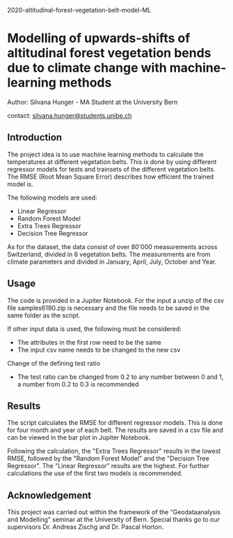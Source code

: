 2020-altitudinal-forest-vegetation-belt-model-ML

# Modelling of upwards-shifts of altitudinal forest vegetation bends due to climate change with machine-learning methods

Author: Silvana Hunger - MA Student at the University Bern

contact: silvana.hunger@students.unibe.ch

## Introduction

The project idea is to use machine learning methods to calculate the temperatures at different vegetation belts.
This is done by using different regressor models for tests and trainsets of the different vegetation belts. The RMSE (Root Mean Square Error) describes how efficient the trained model is.

The following models are used:
 - Linear Regressor
 - Random Forest Model
 - Extra Trees Regressor
 - Decision Tree Regressor

As for the dataset, the data consist of over 80'000 measurements across Switzerland, divided in 6 vegetation belts. 
The measurements are from climate parameters and divided in January, April, July, October and Year.

## Usage

The code is provided in a Jupiter Notebook. 
For the input a unzip of the csv file samples6190.zip is necessary and the file needs to be saved in the same folder as the script.

If other input data is used, the following must be considered:
 - The attributes in the first row need to be the same
 -  The input csv name needs to be changed to the new csv 

Change of the defining test ratio
 - The test ratio can be changed from 0.2 to any number between 0 and 1, a number from 0.2 to 0.3 is recommended
 
## Results

The script calculates the RMSE for different regressor models. This is done for four month and year of each belt.
The results are saved in a csv file and can be viewed in the bar plot in Jupiter Notebook.

Following the calculation, the "Extra Trees Regressor" results in the lowest RMSE, followed by the "Random Forest Model" and the "Decision Tree Regressor". The "Linear Regressor" results are the highest.
For further calculations the use of the first two models is recommended. 

## Acknowledgement
This project was carried out within the framework of the “Geodataanalysis and Modelling” seminar at the University of Bern. 
Special thanks go to our supervisors Dr. Andreas Zischg and Dr. Pascal Horton.
